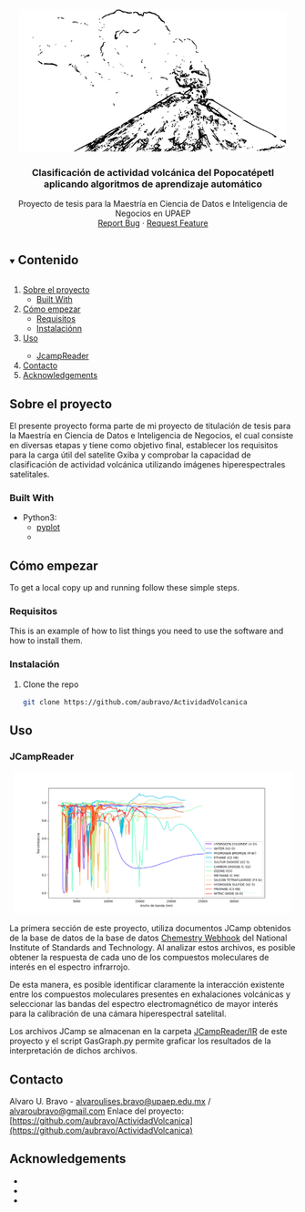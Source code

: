 <br />
<p align="center">
  <a href="https://github.com/aubravo/ActividadVolcanica">
    <img src="images/popocatepetl_logo.png" alt="Popocatepetl" height="250">
  </a>

  <h3 align="center">Clasificación de actividad volcánica del Popocatépetl aplicando algoritmos de aprendizaje automático</h3>

  <p align="center">
    Proyecto de tesis para la Maestría en Ciencia de Datos e Inteligencia de Negocios en UPAEP
    <br />
    <a href="https://github.com/aubravo/ActividadVolcanica/issues">Report Bug</a>
    ·
    <a href="https://github.com/aubravo/ActividadVolcanica/issues">Request Feature</a>
  </p>
</p>


<!-- TABLE OF CONTENTS -->
<details open="open">
  <summary><h2 style="display: inline-block">Contenido</h2></summary>
  <ol>
    <li>
      <a href="#sobre-el-proyecto">Sobre el proyecto</a>
      <ul>
        <li><a href="#built-with">Built With</a></li>
      </ul>
    </li>
    <li>
      <a href="#cómo-empezar">Cómo empezar</a>
      <ul>
        <li><a href="#requisitos">Requisitos</a></li>
        <li><a href="#instalación">Instalaciónn</a></li>
      </ul>
    </li>
    <li><a href="#uso">Uso</a></li>
    <ul>
      <li><a href="#jcampreader">JcampReader</a></li>
    </ul>
    <li><a href="#contacto">Contacto</a></li>
    <li><a href="#acknowledgements">Acknowledgements</a></li>
  </ol>
</details>



## Sobre el proyecto

El presente proyecto forma parte de mi proyecto de titulación de tesis para la Maestría en Ciencia de Datos e Inteligencia de Negocios, el cual consiste en diversas etapas y tiene como objetivo final, establecer los requisitos para la carga útil del satelite Gxiba y comprobar la capacidad de clasificación de actividad volcánica utilizando imágenes hiperespectrales satelitales.


### Built With

* Python3:
  * [pyplot](https://matplotlib.org/stable/tutorials/introductory/pyplot.html)
  * []()



<!-- GETTING STARTED -->
## Cómo empezar

To get a local copy up and running follow these simple steps.

### Requisitos

This is an example of how to list things you need to use the software and how to install them.



### Instalación

1. Clone the repo
   ```sh
   git clone https://github.com/aubravo/ActividadVolcanica
   ```

## Uso


### JCampReader
<p align="center">
  <a href="https://github.com/aubravo/ActividadVolcanica">
    <img src="images/gas_graph.png" alt="Gas Graph in Infrared" height="250">
  </a>
</p>

La primera sección de este proyecto, utiliza documentos JCamp obtenidos de la base de datos de la base de datos [Chemestry Webhook](https://webbook.nist.gov/chemistry/) del National Institute of Standards and Technology. Al analizar estos archivos, es posible obtener la respuesta de cada uno de los compuestos moleculares de interés en el espectro infrarrojo.

De esta manera, es posible identificar claramente la interacción existente entre los compuestos moleculares presentes en exhalaciones volcánicas y seleccionar las bandas del espectro electromagnético de mayor interés para la calibración de una cámara hiperespectral satelital.

Los archivos JCamp se almacenan en la carpeta [JCampReader/IR](JCampReader/IR) de este proyecto y el script GasGraph.py permite graficar los resultados de la interpretación de dichos archivos.



<!-- CONTACT -->
## Contacto

Alvaro U. Bravo - [alvaroulises.bravo@upaep.edu.mx](mailto:alvaroulises.bravo@upaep.edu.mx) / [alvaroubravo@gmail.com](mailto:alvaroubravo@gmail.com)
Enlace del proyecto: [https://github.com/aubravo/ActividadVolcanica](https://github.com/aubravo/ActividadVolcanica)



<!-- ACKNOWLEDGEMENTS -->
## Acknowledgements

* []()
* []()
* []()
